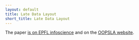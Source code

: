 ```yaml
---
layout: default
title: Late Data Layout
short_title: Late Data Layout
---
```

<script async class="speakerdeck-embed" data-id="763ddc501bbd0132a3400ec9c33cef64" data-ratio="1.33333333333333" src="//speakerdeck.com/assets/embed.js"></script>

The paper [is on EPFL infoscience](http://infoscience.epfl.ch/record/200963) and on the [OOPSLA website](http://2014.splashcon.org/event/oopsla2014-unifying-data-representation-transformations).
